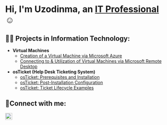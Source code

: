 <h1>Hi, I'm Uzodinma, an <a href="https://linkedin.com/in/uokafor1">IT Professional</a>☺</h1>

<h2>👨‍💻 Projects in Information Technology:</h2>

- <b>Virtual Machines</b>
  - [Creation of a Virtual Machine via Microsoft Azure](https://github.com/uzodinma-okafor/vm-creation)
  - [Connecting to & Utilization of Virtual Machines via Microsoft Remote Desktop](https://github.com/uzodinma-okafor/vm-connection)
- <b>osTicket (Help Desk Ticketing System)</b>
  - [osTicket: Prerequisites and Installation](https://github.com/uzodinma-okafor/osticket-prereqs)
  - [osTicket: Post-Installation Configuration](https://github.com/uzodinma-okafor/post-install-config)
  - [osTicket: Ticket Lifecycle Examples](https://github.com/uzodinma-okafor/ticket-lifecycle)

<h2>🤳Connect with me:</h2>

[<img align="left" alt="Josh | LinkedIn" width="22px" src="https://cdn.jsdelivr.net/npm/simple-icons@v3/icons/linkedin.svg" />][linkedin]


[linkedin]: https://linkedin.com/in/uokafor1

